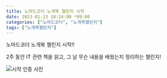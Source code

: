 ```yaml
---
title: 노마드코더 노개북 챌린지 시작
date: 2023-01-13 18:24:00 *09:00
categories: ["노마드코더", "노개북챌린지"]
tags: ["노개북챌린지"]
---
```


노마드코더 노개북 챌린지 시작!!

2주 동안 IT 관련 책을 읽고, 그 날 무슨 내용을 배웠는지 정리하는 챌린지!

![시작 인증 사진](https://img1.daumcdn.net/thumb/R1280x0/?scode=mtistory2&fname=https%3A%2F%2Fblog.kakaocdn.net%2Fdn%2Fn0F4T%2FbtrV9WUrpU1%2FX7sCOr5PbQoV2ntEA6HeU1%2Fimg.jpg)
